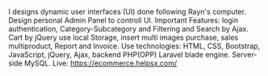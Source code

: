 I designs dynamic user interfaces (UI) done following Rayn's computer. Design personal Admin Panel to controll UI.
Important Features: login authentication, Category-Subcategory and Filtering and Search by Ajax. Cart by jQuery use local Storage, insert multi images purchase, sales multiproduct, Report and Invoice.
Use technologies: HTML, CSS, Bootstrap, JavaScript, jQuery, Ajax, backend PHP(OPP) Laravel blade engine. Server-side MySQL.
 Live: https://ecommerce.helpsx.com/
